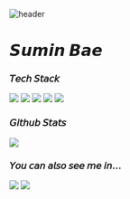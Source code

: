 <!--
**waterminn/waterminn** is a ✨ _special_ ✨ repository because its `README.md` (this file) appears on your GitHub profile.

Here are some ideas to get you started:

- 🔭 I’m currently working on ...
- 🌱 I’m currently learning ...
- 👯 I’m looking to collaborate on ...
- 🤔 I’m looking for help with ...
- 💬 Ask me about ...
- 📫 How to reach me: ...
- 😄 Pronouns: ...
- ⚡ Fun fact: ...
-->

![header](https://capsule-render.vercel.app/api?type=waving&color=0:0A6EBD,100:A1C2F1&height=120&animation=fadeIn&section=footer&text=🏄🏻&fontSize=60)

<div align="left">
  
# 𝙎𝙪𝙢𝙞𝙣 𝘽𝙖𝙚
 
### 𝘛𝘦𝘤𝘩 𝘚𝘵𝘢𝘤𝘬
<a target="_blank"><img src="https://img.shields.io/badge/Android-3DDC84?style=flat-square&logo=Android&logoColor=FFFFFF"/></a>
<a target="_blank"><img src="https://img.shields.io/badge/Kotlin-7F52FF?style=flat-square&logo=Kotlin&logoColor=FFFFFF"/></a>
<a target="_blank"><img src="https://img.shields.io/badge/Python-3776AB?style=flat-square&logo=Python&logoColor=FFFFFF"/></a>
<a target="_blank"><img src="https://img.shields.io/badge/Java-007396?style=flat-square&logo=Oracle&logoColor=FFFFFF"/></a>
<a target="_blank"><img src="https://img.shields.io/badge/C++-00599C?style=flat-square&logo=Cplusplus&logoColor=FFFFFF"/></a>
<!-- <a target="_blank"><img src="https://img.shields.io/badge/JavaScript-F7DF1E?style=flat-square&logo=JavaScript&logoColor=000000"/></a> -->
<!-- <a target="_blank"><img src="https://img.shields.io/badge/HTML5-E34F26?style=flat-square&logo=HTML5&logoColor=FFFFFF"/></a> -->
<!-- <a target="_blank"><img src="https://img.shields.io/badge/CSS3-1572B6?style=flat-square&logo=CSS3&logoColor=FFFFFF"/></a> -->
  
### 𝘎𝘪𝘵𝘩𝘶𝘣 𝘚𝘵𝘢𝘵𝘴
<picture>
<source 
  srcset="https://github-readme-stats.vercel.app/api?username=waterminn&count_private=true&show_icons=true&theme=github_dark_dimmed&bg_color=20232A&hide_border=true"
  media="(prefers-color-scheme: dark)"
/>
<source
  srcset="https://github-readme-stats.vercel.app/api?username=waterminn&count_private=true&show_icons=true&theme=default"
  media="(prefers-color-scheme: light), (prefers-color-scheme: no-preference)"
/>
<img src="https://github-readme-stats.vercel.app/api?username=waterminn&show_icons=true" />
</picture>
  
### 𝘠𝘰𝘶 𝘤𝘢𝘯 𝘢𝘭𝘴𝘰 𝘴𝘦𝘦 𝘮𝘦 𝘪𝘯...
<a href="https://www.instagram.com/watermin.bb/" target="_blank"><img src="https://img.shields.io/badge/Instagram-E4405F?style=flat-square&logo=Instagram&logoColor=FFFFFF"/></a>
<a target="_blank"><img src="https://img.shields.io/badge/tnals08019@gmail.com-EA4335?style=flat-square&logo=Gmail&logoColor=FFFFFF"/></a>


<!-- <a href="https://velog.io/@watermin" target="_blank"><img src="https://img.shields.io/badge/BLOG-20C997?style=flat-square&logo=Velog&logoColor=ffffff"/></a> -->


<!--
### *solved.ac Stats*
![mazandi profile](http://mazandi.herokuapp.com/api?handle=mine1913&theme=dark)
-->

</div>

